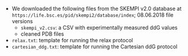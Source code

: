 * We downloaded the following files from the SKEMPI v2.0 database at `https://life.bsc.es/pid/skempi2/database/index`; 08.06.2018 file versions
	* `skempi_v2.csv`: a CSV with experimentally measured ddG values
	* cleaned PDB files
* `relax.txt`: template for running the relax protocol
* `cartesian_ddg.txt`: template for running the Cartesian ddG protocol 
